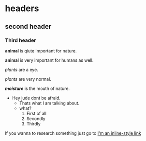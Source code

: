# headers

## second header

### Third header

**animal** is qiute important for nature.

__animal__ is very important for humans as well.

*plants* are a eye.

_plants_ are very normal.

***moisture*** is the mouth of nature.

- Hey jude dont be afraid.
  - Thats what I am talking about.
  - what?
    1. First of all
    2. Secondly
    3. Thirdly

If you wanna to research something just go to [I'm an inline-style link](https://www.google.com "Google" )
